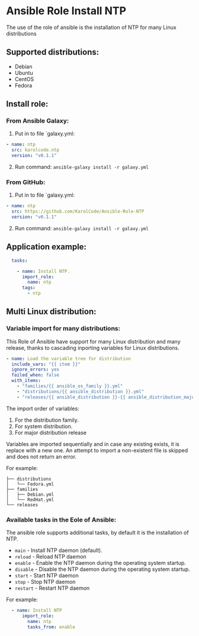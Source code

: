 # Ansible Role Install NTP

The use of the role of ansible is the installation of NTP for many Linux distributions

## Supported distributions:

  * Debian
  * Ubuntu
  * CentOS
  * Fedora

## Install role:

### From Ansible Galaxy:

1. Put in to file `galaxy.yml:

```yaml
- name: ntp
  src: karolcode.ntp
  version: "v0.1.1"
```

2. Run command: `ansible-galaxy install -r galaxy.yml`


### From GitHub:

1. Put in to file `galaxy.yml:


```yaml
- name: ntp
  src: https://github.com/KarolCode/Ansible-Role-NTP
  version: "v0.1.1"
```

2. Run command: `ansible-galaxy install -r galaxy.yml`

## Application example:

```yaml
  tasks:

    - name: Install NTP.
      import_role:
        name: ntp
      tags:
        - ntp
```

## Multi Linux distribution:

### Variable import for many distributions:

This Role of Ansible have support for many Linux distribution and many release,
thanks to cascading inporting variables for Linux distributions.

```yaml
- name: Load the variable tree for distribution
  include_vars: "{{ item }}"
  ignore_errors: yes
  failed_when: false
  with_items:
    - "families/{{ ansible_os_family }}.yml"
    - "distributions/{{ ansible_distribution }}.yml"
    - "releases/{{ ansible_distribution }}-{{ ansible_distribution_major_version}}.yml"
```
The import order of variables:
  1. For the distribution family.
  2. For system distribution.
  3. For major distribution release

Variables are imported sequentially and in case any existing exists, it is replace with a new one.
An attempt to import a non-existent file is skipped and does not return an error.

For example:

```text
├── distributions
│   └── Fedora.yml
├── families
│   ├── Debian.yml
│   └── RedHat.yml
└── releases

```

### Available tasks in the Eole of Ansible:

The ansible role supports additional tasks, by default it is the installation of NTP.

  * `main` - Install NTP daemon (default).
  * `reload` - Reload NTP daemon
  * `enable` - Enable the NTP daemon during the operating system startup.
  * `disable` - Disable the NTP daemon during the operating system startup.
  * `start` - Start NTP daemon
  * `stop` - Stop NTP daemon
  * `restart` - Restart NTP daemon

For example:

```yaml
  - name: Install NTP
      import_role:
        name: ntp
        tasks_from: enable
```
